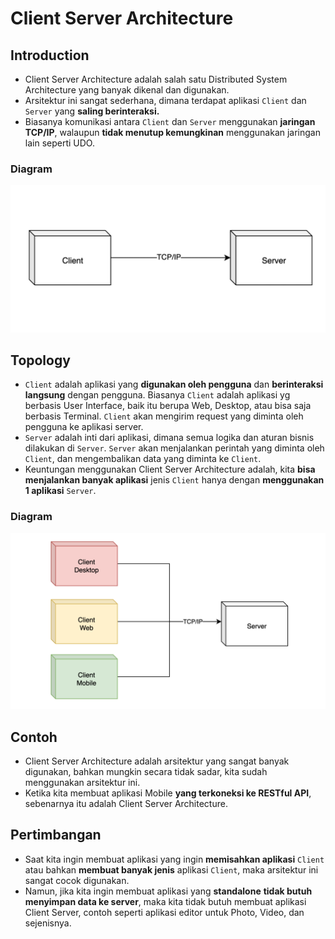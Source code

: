 # Client Server Architecture

## Introduction

- Client Server Architecture adalah salah satu Distributed System Architecture yang banyak dikenal dan digunakan.
- Arsitektur ini sangat sederhana, dimana terdapat aplikasi `Client` dan `Server` yang **saling berinteraksi.**
- Biasanya komunikasi antara `Client` dan `Server` menggunakan **jaringan TCP/IP**, walaupun **tidak menutup kemungkinan** menggunakan jaringan lain seperti UDO.

### Diagram

![Diagram](./assets/section-08-01.png)

## Topology

- `Client` adalah aplikasi yang **digunakan oleh pengguna** dan **berinteraksi langsung** dengan pengguna. Biasanya `Client` adalah aplikasi yg berbasis User Interface, baik itu berupa Web, Desktop, atau bisa saja berbasis Terminal. `Client` akan mengirim request yang diminta oleh pengguna ke aplikasi server.
- `Server` adalah inti dari aplikasi, dimana semua logika dan aturan bisnis dilakukan di `Server`. `Server` akan menjalankan perintah yang diminta oleh `Client`, dan mengembalikan data yang diminta ke `Client`.
- Keuntungan menggunakan Client Server Architecture adalah, kita **bisa menjalankan banyak aplikasi** jenis `Client` hanya dengan **menggunakan 1 aplikasi** `Server`.

### Diagram

![Diagram](./assets/section-08-02.png)

## Contoh

- Client Server Architecture adalah arsitektur yang sangat banyak digunakan, bahkan mungkin secara tidak sadar, kita sudah menggunakan arsitektur ini.
- Ketika kita membuat aplikasi Mobile **yang terkoneksi ke RESTful API**, sebenarnya itu adalah Client Server Architecture.

## Pertimbangan

- Saat kita ingin membuat aplikasi yang ingin **memisahkan aplikasi** `Client` atau bahkan **membuat banyak jenis** aplikasi `Client`, maka arsitektur ini sangat cocok digunakan.
- Namun, jika kita ingin membuat aplikasi yang **standalone** **tidak butuh menyimpan data ke server**, maka kita tidak butuh membuat aplikasi Client Server, contoh seperti aplikasi editor untuk Photo, Video, dan sejenisnya.
